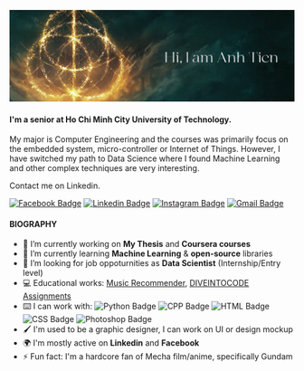 ![Header image](https://raw.githubusercontent.com/anhtien228/anhtien228/main/elden_Ring.png)
<!-- You can create your own header images using Canva, it has a lot of templates. If you do, use the following link https://www.canva.com/join/celeriac-tread-jellyfish -->
#### I'm a senior at Ho Chi Minh City University of Technology.<br>
My major is Computer Engineering and the courses was primarily focus on the embedded system,
micro-controller or Internet of Things. However, I have switched my path to Data Science where
I found Machine Learning and other complex techniques are very interesting.

Contact me on Linkedin.
<!-- <img align='right' src='https://media.giphy.com/media/bcKmIWkUMCjVm/giphy.gif' width='200"'> -->

[![Facebook Badge](https://img.shields.io/badge/-d.atien228-blue?style=flat&logo=facebook&logoColor=white&link=https://www.facebook.com/d.atien228/)](https://www.facebook.com/d.atien228/)
[![Linkedin Badge](https://img.shields.io/badge/-atien228-blue?style=flat&logo=Linkedin&logoColor=white&link=https://www.linkedin.com/in/atien228/)](https://www.linkedin.com/in/atien228/)
[![Instagram Badge](https://img.shields.io/badge/-meomaykurooo-e4405f?style=flat&logo=Instagram&logoColor=white&link=https://www.instagram.com/meomaykurooo/)](https://www.instagram.com/meomaykurooo/)
[![Gmail Badge](https://img.shields.io/badge/-mailto:d.atien228@gmail.com-d14836?style=flat&logo=Gmail&logoColor=white&link=mailto:mailto:d.atien228@gmail.com)](mailto:d.atien228@gmail.com)

#### BIOGRAPHY
- 🔭 I’m currently working on **My Thesis** and **Coursera courses**
- 🌱 I’m currently learning **Machine Learning** & **open-source** libraries
- 💼 I’m looking for job oppoturnities as **Data Scientist** (Internship/Entry level)
- 💻 Educational works: [Music Recommender](https://rythm-ktm2.herokuapp.com), [DIVEINTOCODE Assignments](https://github.com/anhtien228/diveintocode-ml)
- ⌨️ I can work with: ![Python Badge](https://img.shields.io/badge/Python-14354C?style=flat&logo=python&logoColor=white) ![CPP Badge](https://img.shields.io/badge/C%2B%2B-00599C?style=flat&logo=c%2B%2B&logoColor=white) ![HTML Badge](https://img.shields.io/badge/HTML-239120?style=flat&logo=html5&logoColor=white) ![CSS Badge](	https://img.shields.io/badge/CSS-239120?&style=flat&logo=css3&logoColor=white) ![Photoshop Badge](https://aleen42.github.io/badges/src/photoshop.svg)
- 🖌️ I'm used to be a graphic designer, I can work on UI or design mockup
- 🌍 I'm mostly active on **Linkedin** and **Facebook**
- ⚡ Fun fact: I'm a hardcore fan of Mecha film/anime, specifically Gundam
